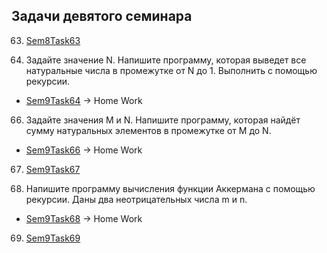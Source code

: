 ## Задачи девятого семинара

63. [Sem8Task63](/Lessons_C_sharp/seminars/009/Sem9Task63/Program.cs)

64. Задайте значение N. Напишите программу, которая выведет все натуральные числа в промежутке от N до 1. Выполнить с помощью рекурсии.
* [Sem9Task64](/Lessons_C_sharp/seminars/009/Sem9Task64/Program.cs) -> Home Work

66. Задайте значения M и N. Напишите программу, которая найдёт сумму натуральных элементов в промежутке от M до N.
* [Sem9Task66](/Lessons_C_sharp/seminars/009/Sem9Task66/Program.cs) -> Home Work

67. [Sem9Task67](/Lessons_C_sharp/seminars/009/Sem9Task67/Program.cs)

68. Напишите программу вычисления функции Аккермана с помощью рекурсии. Даны два неотрицательных числа m и n. 
* [Sem9Task68](/Lessons_C_sharp/seminars/009/Sem9Task68/Program.cs) -> Home Work

69. [Sem9Task69](/Lessons_C_sharp/seminars/009/Sem9Task69/Program.cs)
